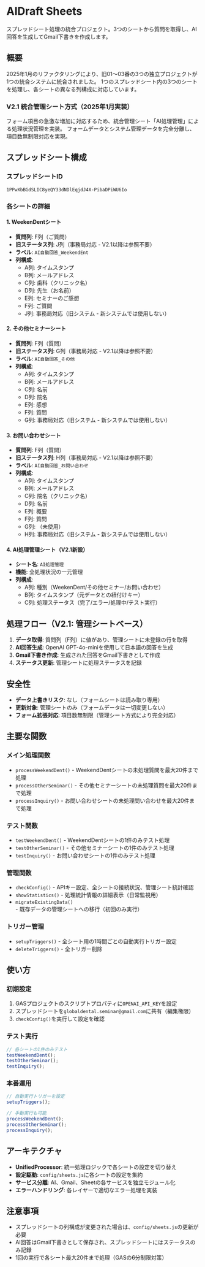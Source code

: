 # AIDraft Sheets

スプレッドシート処理の統合プロジェクト。3つのシートから質問を取得し、AI回答を生成してGmail下書きを作成します。

## 概要

2025年1月のリファクタリングにより、旧01〜03番の3つの独立プロジェクトが1つの統合システムに統合されました。
1つのスプレッドシート内の3つのシートを処理し、各シートの異なる列構成に対応しています。

### V2.1 統合管理シート方式（2025年1月実装）
フォーム項目の急激な増加に対応するため、統合管理シート「AI処理管理」による処理状況管理を実装。
フォームデータとシステム管理データを完全分離し、項目数無制限対応を実現。

## スプレッドシート構成

### スプレッドシートID
`1PPwXbBGdSLIC8yeQY33dNDlEqjdJ4X-PibaDPiWU6Io`

### 各シートの詳細

#### 1. WeekenDentシート
- **質問列**: F列（ご質問）
- **旧ステータス列**: J列（事務局対応 - V2.1以降は参照不要）
- **ラベル**: `AI自動回答_WeekendEnt`
- **列構成**:
  - A列: タイムスタンプ
  - B列: メールアドレス
  - C列: 歯科（クリニック名）
  - D列: 先生（お名前）
  - E列: セミナーのご感想
  - F列: ご質問
  - J列: 事務局対応（旧システム - 新システムでは使用しない）

#### 2. その他セミナーシート
- **質問列**: F列（質問）
- **旧ステータス列**: G列（事務局対応 - V2.1以降は参照不要）
- **ラベル**: `AI自動回答_その他`
- **列構成**:
  - A列: タイムスタンプ
  - B列: メールアドレス
  - C列: 名前
  - D列: 院名
  - E列: 感想
  - F列: 質問
  - G列: 事務局対応（旧システム - 新システムでは使用しない）

#### 3. お問い合わせシート  
- **質問列**: F列（質問）
- **旧ステータス列**: H列（事務局対応 - V2.1以降は参照不要）
- **ラベル**: `AI自動回答_お問い合わせ`
- **列構成**:
  - A列: タイムスタンプ
  - B列: メールアドレス
  - C列: 院名（クリニック名）
  - D列: 名前
  - E列: 概要
  - F列: 質問
  - G列: （未使用）
  - H列: 事務局対応（旧システム - 新システムでは使用しない）

#### 4. AI処理管理シート（V2.1新設）
- **シート名**: `AI処理管理`
- **機能**: 全処理状況の一元管理
- **列構成**:
  - A列: 種別（WeekenDent/その他セミナー/お問い合わせ）
  - B列: タイムスタンプ（元データとの紐付けキー）
  - C列: 処理ステータス（完了/エラー/処理中/テスト実行）

## 処理フロー（V2.1: 管理シートベース）

1. **データ取得**: 質問列（F列）に値があり、管理シートに未登録の行を取得
2. **AI回答生成**: OpenAI GPT-4o-miniを使用して日本語の回答を生成
3. **Gmail下書き作成**: 生成された回答をGmail下書きとして作成
4. **ステータス更新**: 管理シートに処理ステータスを記録

## 安全性

- **データ上書きリスク**: なし（フォームシートは読み取り専用）
- **更新対象**: 管理シートのみ（フォームデータは一切変更しない）
- **フォーム拡張対応**: 項目数無制限（管理シート方式により完全対応）

## 主要な関数

### メイン処理関数
- `processWeekendDent()` - WeekendDentシートの未処理質問を最大20件まで処理
- `processOtherSeminar()` - その他セミナーシートの未処理質問を最大20件まで処理
- `processInquiry()` - お問い合わせシートの未処理問い合わせを最大20件まで処理

### テスト関数
- `testWeekendDent()` - WeekendDentシートの1件のみテスト処理
- `testOtherSeminar()` - その他セミナーシートの1件のみテスト処理
- `testInquiry()` - お問い合わせシートの1件のみテスト処理

### 管理関数
- `checkConfig()` - APIキー設定、全シートの接続状況、管理シート統計確認
- `showStatistics()` - 処理統計情報の詳細表示（日常監視用）
- `migrateExistingData()` - 既存データの管理シートへの移行（初回のみ実行）

### トリガー管理
- `setupTriggers()` - 全シート用の1時間ごとの自動実行トリガー設定
- `deleteTriggers()` - 全トリガー削除

## 使い方

### 初期設定
1. GASプロジェクトのスクリプトプロパティに`OPENAI_API_KEY`を設定
2. スプレッドシートを`globaldental.seminar@gmail.com`に共有（編集権限）
3. `checkConfig()`を実行して設定を確認

### テスト実行
```javascript
// 各シートの1件のみテスト
testWeekendDent();
testOtherSeminar();
testInquiry();
```

### 本番運用
```javascript
// 自動実行トリガーを設定
setupTriggers();

// 手動実行も可能
processWeekendDent();
processOtherSeminar();
processInquiry();
```

## アーキテクチャ

- **UnifiedProcessor**: 統一処理ロジックで各シートの設定を切り替え
- **設定駆動**: `config/sheets.js`に各シートの設定を集約
- **サービス分離**: AI、Gmail、Sheetの各サービスを独立モジュール化
- **エラーハンドリング**: 各レイヤーで適切なエラー処理を実装

## 注意事項

- スプレッドシートの列構成が変更された場合は、`config/sheets.js`の更新が必要
- AI回答はGmail下書きとして保存され、スプレッドシートにはステータスのみ記録
- 1回の実行で各シート最大20件まで処理（GASの6分制限対策）